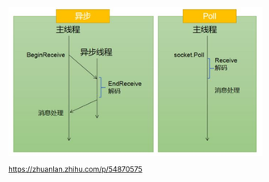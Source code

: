 ![picture 2](../../images/ee23aaa5de3f8b530c8ffa76f24de1c271f85eec0fa4917ccdb819a6893f05da.png)  


https://zhuanlan.zhihu.com/p/54870575